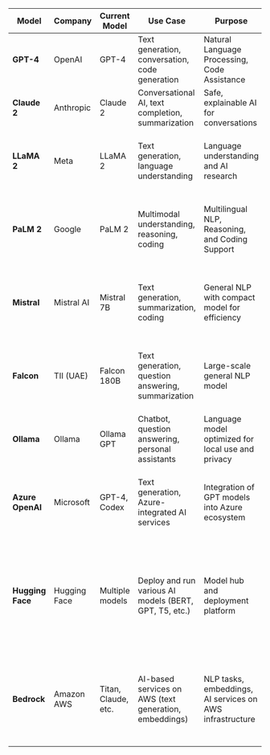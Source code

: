 | **Model**        | **Company** | **Current Model** | **Use Case**                                           | **Purpose**                                             | **Languages/SDKs**                                      | **Example**                                                                                                                                                    |
|------------------|-------------|-------------------|--------------------------------------------------------|---------------------------------------------------------|----------------------------------------------------------|----------------------------------------------------------------------------------------------------------------------------------------------------------------|
| **GPT-4**        | OpenAI      | GPT-4             | Text generation, conversation, code generation          | Natural Language Processing, Code Assistance             | REST API, Python SDK, JavaScript SDK                     | Use Python SDK to generate text via API                                                                                                                        |
| **Claude 2**     | Anthropic   | Claude 2          | Conversational AI, text completion, summarization       | Safe, explainable AI for conversations                   | REST API, Python, JavaScript, etc.                       | Use REST API to get responses to text input                                                                                                                    |
| **LLaMA 2**      | Meta        | LLaMA 2           | Text generation, language understanding                  | Language understanding and AI research                   | Python, Hugging Face integration, REST API               | Deploy on Hugging Face with Python to run custom queries                                                                                                        |
| **PaLM 2**       | Google      | PaLM 2            | Multimodal understanding, reasoning, coding             | Multilingual NLP, Reasoning, and Coding Support           | Google Cloud API, Python SDK, REST API                   | Use Google Cloud's API to generate code or perform reasoning tasks                                                                                              |
| **Mistral**      | Mistral AI  | Mistral 7B        | Text generation, summarization, coding                  | General NLP with compact model for efficiency             | Python (via Hugging Face), REST API                      | Access through Hugging Face to run text generation tasks                                                                                                        |
| **Falcon**       | TII (UAE)   | Falcon 180B       | Text generation, question answering, summarization      | Large-scale general NLP model                            | Python SDK, REST API                                     | Query Falcon model via Python for summarizing large documents                                                                                                   |
| **Ollama**       | Ollama      | Ollama GPT        | Chatbot, question answering, personal assistants        | Language model optimized for local use and privacy       | Ollama CLI, Python, REST API                             | Run Ollama locally for private chatbot applications                                                                                                             |
| **Azure OpenAI** | Microsoft   | GPT-4, Codex      | Text generation, Azure-integrated AI services           | Integration of GPT models into Azure ecosystem            | Python SDK, REST API, JavaScript SDK, Azure SDK          | Use GPT-4 model within Azure Cognitive Services for building apps                                                                                               |
| **Hugging Face** | Hugging Face| Multiple models   | Deploy and run various AI models (BERT, GPT, T5, etc.)  | Model hub and deployment platform                        | Python SDK, REST API, JavaScript, Java, etc.             | Use Hugging Face to fine-tune models like GPT-4, BERT, T5 for text generation, translation, and more                                                           |
| **Bedrock**      | Amazon AWS  | Titan, Claude, etc.| AI-based services on AWS (text generation, embeddings)  | NLP tasks, embeddings, AI services on AWS infrastructure | Python SDK, AWS SDK, REST API                            | Integrate Bedrock models like Claude and Titan into AWS-based applications for AI-driven tasks                                                                 |
